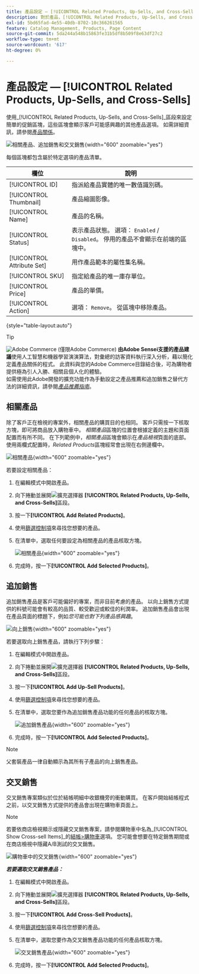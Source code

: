 ```yaml
---
title: 產品設定 — [!UICONTROL Related Products, Up-Sells, and Cross-Sells]
description: 對於產品，[!UICONTROL Related Products, Up-Sells, and Cross-Sells]設定會在產品頁面上定義簡單的促銷區塊，以強調其他產品的選擇。
exl-id: 5bd65fad-4e55-40db-8702-10c366261565
feature: Catalog Management, Products, Page Content
source-git-commit: 5da244a548b15863fe31b5df8b509f8e63df27c2
workflow-type: tm+mt
source-wordcount: '617'
ht-degree: 0%

---
```


# 產品設定 — [!UICONTROL Related Products, Up-Sells, and Cross-Sells]

使用&#x200B;_[!UICONTROL Related Products, Up-Sells, and Cross-Sells]_區段來設定簡單的促銷區塊，這些區塊會顯示客戶可能感興趣的其他產品選項。 如需詳細資訊，請參閱[產品關係](../merchandising-promotions/product-relationships.md)。

![相關產品、追加銷售和交叉銷售](./assets/product-related-up-sell-cross-sell.png){width="600" zoomable="yes"}

每個區塊都包含屬於特定選項的產品清單。

| 欄位 | 說明 |
|--- |--- |
| [!UICONTROL ID] | 指派給產品實體的唯一數值識別碼。 |
| [!UICONTROL Thumbnail] | 產品縮圖影像。 |
| [!UICONTROL Name] | 產品的名稱。 |
| [!UICONTROL Status] | 表示產品狀態。 選項： `Enabled` / `Disabled`。 停用的產品不會顯示在前端的區塊中。 |
| [!UICONTROL Attribute Set] | 用作產品範本的屬性集名稱。 |
| [!UICONTROL SKU] | 指定給產品的唯一庫存單位。 |
| [!UICONTROL Price] | 產品的單價。 |
| [!UICONTROL Action] | 選項： `Remove`。 從區塊中移除產品。 |

{style="table-layout:auto"}

>[!TIP]
>
>![Adobe Commerce](../assets/adobe-logo.svg) (僅限Adobe Commerce) **由Adobe Sensei支援的產品建議**使用人工智慧和機器學習演演算法，對彙總的訪客資料執行深入分析，藉以簡化定義產品關係的程式。 此資料與您的Adobe Commerce目錄結合後，可為購物者提供極為引人入勝、相關且個人化的體驗。
><br/>
>如需使用此Adobe開發的擴充功能作為手動設定之產品推薦和追加銷售之替代方法的詳細資訊，請參閱&#x200B;_[產品推薦指南](https://experienceleague.adobe.com/docs/commerce/product-recommendations/guide-overview.html)_。

## 相關產品

除了客戶正在檢視的專案外，相關產品的購買目的也相同。 客戶只需按一下核取方塊，即可將商品放入購物車中。 _相關產品_&#x200B;區塊的位置會根據定義的主題和頁面配置而有所不同。 在下列範例中，_相關產品_&#x200B;區塊會顯示在&#x200B;_產品檢視_&#x200B;頁面的底部。 使用兩欄式配置時，_Related Products_&#x200B;區塊經常會出現在右側邊欄中。

![相關產品](./assets/storefront-product-related-products.png){width="600" zoomable="yes"}

若要設定相關產品：

1. 在編輯模式中開啟產品。

1. 向下捲動並展開![擴充選擇器](../assets/icon-display-expand.png) **[!UICONTROL Related Products, Up-Sells, and Cross-Sells]**&#x200B;區段。

1. 按一下&#x200B;**[!UICONTROL Add Related Products]**。

1. 使用[篩選控制項](../getting-started/admin-grid-controls.md)來尋找您想要的產品。

1. 在清單中，選取任何要設定為相關產品的產品核取方塊。

   ![相關產品](./assets/products-related-add.png){width="600" zoomable="yes"}

1. 完成時，按一下&#x200B;**[!UICONTROL Add Selected Products]**。

## 追加銷售

追加銷售產品是客戶可能偏好的專案，而非目前考慮的產品。 以向上銷售方式提供的料號可能會有較高的品質、較受歡迎或較佳的利潤率。 追加銷售產品會出現在產品頁面的標題下，例如&#x200B;_您可能也對下列產品感興趣_。

![向上銷售](./assets/storefront-product-upsell.png){width="600" zoomable="yes"}

若要選取向上銷售產品，請執行下列步驟：

1. 在編輯模式中開啟產品。

1. 向下捲動並展開![擴充選擇器](../assets/icon-display-expand.png) **[!UICONTROL Related Products, Up-Sells, and Cross-Sells]**&#x200B;區段。

1. 按一下&#x200B;**[!UICONTROL Add Up-Sell Products]**。

1. 使用[篩選控制項](../getting-started/admin-grid-controls.md)來尋找您想要的產品。

1. 在清單中，選取您要作為追加銷售產品功能的任何產品的核取方塊。

   ![追加銷售產品](./assets/product-up-sell-add.png){width="600" zoomable="yes"}

1. 完成時，按一下&#x200B;**[!UICONTROL Add Selected Products]**。

>[!NOTE]
>
>父套裝產品一律自動顯示為其所有子產品的向上銷售產品。

## 交叉銷售

交叉銷售專案類似於位於結帳明細中收銀機旁的衝動購買。 在客戶開始結帳程式之前，以交叉銷售方式提供的產品會出現在購物車頁面上。

>[!NOTE]
>
>若要依商店檢視顯示或隱藏交叉銷售專案，請參閱購物車中名為&#x200B;_[!UICONTROL Show Cross-sell Items]_的[結帳>購物車](../configuration-reference/sales/checkout.md)選項。 您可能會想要在特定銷售期間或在商店檢視中隱藏A/B測試的交叉銷售。

![購物車中的交叉銷售](./assets/storefront-cart-cross-sells.png){width="600" zoomable="yes"}

**_若要選取交叉銷售產品：_**

1. 在編輯模式中開啟產品。

1. 向下捲動並展開![擴充選擇器](../assets/icon-display-expand.png) **[!UICONTROL Related Products, Up-Sells, and Cross-Sells]**&#x200B;區段。

1. 按一下&#x200B;**[!UICONTROL Add Cross-Sell Products]**。

1. 使用[篩選控制項](../getting-started/admin-grid-controls.md)來尋找您想要的產品。

1. 在清單中，選取您要作為交叉銷售產品功能的任何產品核取方塊。

   ![交叉銷售產品](./assets/product-cross-sell-add.png){width="600" zoomable="yes"}

1. 完成時，按一下&#x200B;**[!UICONTROL Add Selected Products]**。
